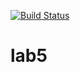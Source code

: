 [![Build Status](https://travis-ci.org/IlyaFLW/lab5.svg?branch=main)](https://travis-ci.org/IlyaFLW/lab5)

# lab5
